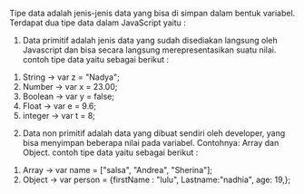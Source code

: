 Tipe data adalah jenis-jenis data yang bisa di simpan dalam bentuk variabel.
Terdapat dua tipe data dalam JavaScript yaitu : 

1) Data primitif adalah jenis data yang sudah disediakan langsung oleh Javascript dan bisa secara langsung  merepresentasikan suatu nilai. 
contoh tipe data yaitu sebagai berikut :
1. String ->  var z = "Nadya";
2. Number -> var x = 23.00;
3. Boolean -> var y = false; 
4. Float -> var e = 9.6;
5. integer -> var t = 8; 

2) Data non primitif adalah data yang dibuat sendiri oleh developer, yang bisa menyimpan beberapa nilai pada variabel. Contohnya: Array dan Object. 
contoh tipe data yaitu sebagai berikut :
1. Array -> var name = ["salsa", "Andrea", "Sherina"];
2. Object -> var person = {firstName : "lulu", Lastname:"nadhia", age: 19,};